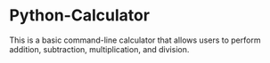 # Python-Calculator
This is a basic command-line calculator that allows users to perform addition, subtraction, multiplication, and division.
